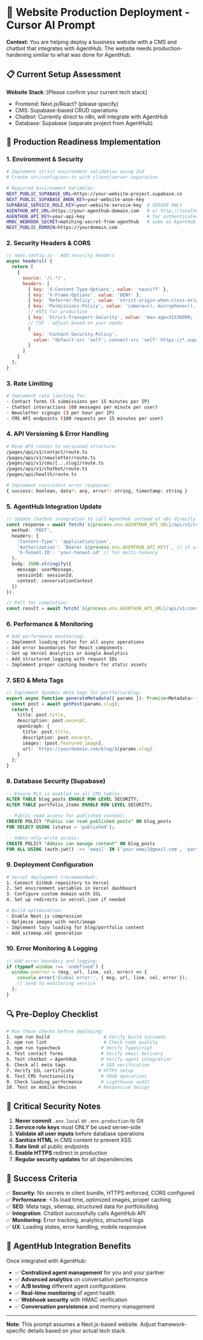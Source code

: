 # 🚀 Website Production Deployment - Cursor AI Prompt

**Context**: You are helping deploy a business website with a CMS and chatbot that integrates with AgentHub. The website needs production-hardening similar to what was done for AgentHub.

## 📋 **Current Setup Assessment**

**Website Stack**: [Please confirm your current tech stack]
- Frontend: Next.js/React? (please specify)
- CMS: Supabase-based CRUD operations
- Chatbot: Currently direct to n8n, will integrate with AgentHub
- Database: Supabase (separate project from AgentHub)

## 🔧 **Production Readiness Implementation**

### **1. Environment & Security**

```bash
# Implement strict environment validation using Zod
# Create src/config/env.ts with client/server separation

# Required Environment Variables:
NEXT_PUBLIC_SUPABASE_URL=https://your-website-project.supabase.co
NEXT_PUBLIC_SUPABASE_ANON_KEY=your-website-anon-key
SUPABASE_SERVICE_ROLE_KEY=your-website-service-key  # SERVER ONLY
AGENTHUB_API_URL=https://your-agenthub-domain.com   # or http://localhost:5000 for dev
AGENTHUB_API_KEY=your-api-key                       # for authenticated AgentHub calls
HMAC_WEBHOOK_SECRET=matching-secret-from-agenthub   # same as AgentHub
NEXT_PUBLIC_DOMAIN=https://yourdomain.com
```

### **2. Security Headers & CORS**

```javascript
// next.config.js - Add security headers
async headers() {
  return [
    {
      source: '/(.*)',
      headers: [
        { key: 'X-Content-Type-Options', value: 'nosniff' },
        { key: 'X-Frame-Options', value: 'DENY' },
        { key: 'Referrer-Policy', value: 'strict-origin-when-cross-origin' },
        { key: 'Permissions-Policy', value: 'camera=(), microphone=(), geolocation=()' },
        // HSTS for production
        { key: 'Strict-Transport-Security', value: 'max-age=31536000; includeSubDomains' },
        // CSP - adjust based on your needs
        { 
          key: 'Content-Security-Policy', 
          value: "default-src 'self'; connect-src 'self' https://*.supabase.co https://your-agenthub-domain.com; img-src 'self' data: https:; style-src 'self' 'unsafe-inline'; script-src 'self' 'unsafe-inline' 'unsafe-eval';"
        }
      ]
    }
  ];
}
```

### **3. Rate Limiting**

```bash
# Implement rate limiting for:
- Contact forms (5 submissions per 15 minutes per IP)
- Chatbot interactions (60 messages per minute per user)
- Newsletter signups (3 per hour per IP)
- CMS API endpoints (100 requests per 15 minutes per user)
```

### **4. API Versioning & Error Handling**

```bash
# Move API routes to versioned structure:
/pages/api/v1/contact/route.ts
/pages/api/v1/newsletter/route.ts  
/pages/api/v1/cms/[...slug]/route.ts
/pages/api/v1/chatbot/route.ts
/pages/api/health/route.ts

# Implement consistent error responses:
{ success: boolean, data?: any, error?: string, timestamp: string }
```

### **5. AgentHub Integration Update**

```typescript
// Update chatbot integration to call AgentHub instead of n8n directly
const response = await fetch(`${process.env.AGENTHUB_API_URL}/api/v1/conversation`, {
  method: 'POST',
  headers: {
    'Content-Type': 'application/json',
    'Authorization': `Bearer ${process.env.AGENTHUB_API_KEY}`, // if using API keys
    'X-Tenant-ID': 'your-tenant-id' // for multi-tenancy
  },
  body: JSON.stringify({
    message: userMessage,
    sessionId: sessionId,
    context: conversationContext
  })
});

// Poll for completion:
const result = await fetch(`${process.env.AGENTHUB_API_URL}/api/v1/conversation/${conversationId}`);
```

### **6. Performance & Monitoring**

```bash
# Add performance monitoring:
- Implement loading states for all async operations
- Add error boundaries for React components  
- Set up Vercel Analytics or Google Analytics
- Add structured logging with request IDs
- Implement proper caching headers for static assets
```

### **7. SEO & Meta Tags**

```typescript
// Implement dynamic meta tags for portfolio/blog:
export async function generateMetadata({ params }): Promise<Metadata> {
  const post = await getPost(params.slug);
  return {
    title: post.title,
    description: post.excerpt,
    openGraph: {
      title: post.title,
      description: post.excerpt,
      images: [post.featured_image],
      url: `https://yourdomain.com/blog/${params.slug}`
    }
  };
}
```

### **8. Database Security (Supabase)**

```sql
-- Ensure RLS is enabled on all CMS tables:
ALTER TABLE blog_posts ENABLE ROW LEVEL SECURITY;
ALTER TABLE portfolio_items ENABLE ROW LEVEL SECURITY;

-- Public read access for published content:
CREATE POLICY "Public can read published posts" ON blog_posts 
FOR SELECT USING (status = 'published');

-- Admin-only write access:
CREATE POLICY "Admins can manage content" ON blog_posts 
FOR ALL USING (auth.jwt() ->> 'email' IN ('your-email@gmail.com', 'partner-email@gmail.com'));
```

### **9. Deployment Configuration**

```bash
# Vercel deployment (recommended):
1. Connect GitHub repository to Vercel
2. Set environment variables in Vercel dashboard
3. Configure custom domain with SSL
4. Set up redirects in vercel.json if needed

# Build optimization:
- Enable Next.js compression
- Optimize images with next/image
- Implement lazy loading for blog/portfolio content
- Add sitemap.xml generation
```

### **10. Error Monitoring & Logging**

```typescript
// Add error boundary and logging:
if (typeof window !== 'undefined') {
  window.onerror = (msg, url, line, col, error) => {
    console.error('Global error:', { msg, url, line, col, error });
    // Send to monitoring service
  };
}
```

## 🔍 **Pre-Deploy Checklist**

```bash
# Run these checks before deploying:
1. npm run build                    # Verify build succeeds
2. npm run lint                     # Check code quality  
3. npm run typecheck               # Verify TypeScript
4. Test contact forms              # Verify email delivery
5. Test chatbot → AgentHub         # Verify agent integration
6. Check all meta tags             # SEO verification
7. Verify SSL certificate         # HTTPS setup
8. Test CMS functionality          # CRUD operations
9. Check loading performance       # Lighthouse audit
10. Test on mobile devices        # Responsive design
```

## 🚨 **Critical Security Notes**

1. **Never commit** `.env.local` or `.env.production` to Git
2. **Service role keys** must ONLY be used server-side
3. **Validate all user inputs** before database operations
4. **Sanitize HTML** in CMS content to prevent XSS
5. **Rate limit** all public endpoints
6. **Enable HTTPS** redirect in production
7. **Regular security updates** for all dependencies

## 🎯 **Success Criteria**

✅ **Security**: No secrets in client bundle, HTTPS enforced, CORS configured  
✅ **Performance**: <3s load time, optimized images, proper caching  
✅ **SEO**: Meta tags, sitemap, structured data for portfolio/blog  
✅ **Integration**: Chatbot successfully calls AgentHub API  
✅ **Monitoring**: Error tracking, analytics, structured logs  
✅ **UX**: Loading states, error handling, mobile responsive  

## 🔄 **AgentHub Integration Benefits**

Once integrated with AgentHub:
- ✅ **Centralized agent management** for you and your partner
- ✅ **Advanced analytics** on conversation performance  
- ✅ **A/B testing** different agent configurations
- ✅ **Real-time monitoring** of agent health
- ✅ **Webhook security** with HMAC verification
- ✅ **Conversation persistence** and memory management

---

**Note**: This prompt assumes a Next.js-based website. Adjust framework-specific details based on your actual tech stack.
